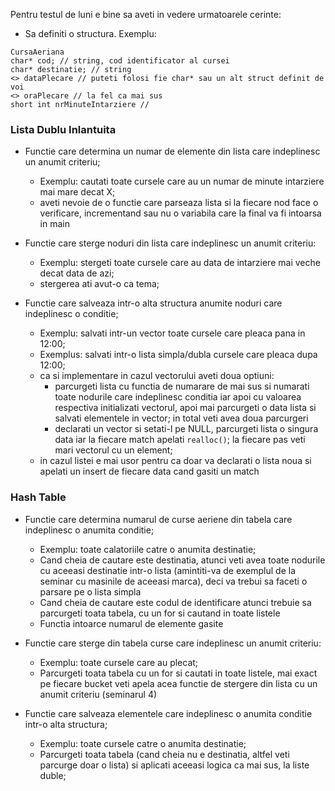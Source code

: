 Pentru testul de luni e bine sa aveti in vedere urmatoarele cerinte:

- Sa definiti o structura. Exemplu:
```
CursaAeriana
char* cod; // string, cod identificator al cursei
char* destinatie; // string
<> dataPlecare // puteti folosi fie char* sau un alt struct definit de voi
<> oraPlecare // la fel ca mai sus
short int nrMinuteIntarziere // 
```

### Lista Dublu Inlantuita

- Functie care determina un numar de elemente din lista care indeplinesc un anumit criteriu;
  - Exemplu: cautati toate cursele care au un numar de minute intarziere mai mare decat X;
  - aveti nevoie de o functie care parseaza lista si la fiecare nod face o verificare, incrementand sau nu o variabila care la final va fi intoarsa in main

- Functie care sterge noduri din lista care indeplinesc un anumit criteriu:
  - Exemplu: stergeti toate cursele care au data de intarziere mai veche decat data de azi;
  - stergerea ati avut-o ca tema;

- Functie care salveaza intr-o alta structura anumite noduri care indeplinesc o conditie;
  - Exemplu: salvati intr-un vector toate cursele care pleaca pana in 12:00;
  - Exemplus: salvati intr-o lista simpla/dubla cursele care pleaca dupa 12:00;
  - ca si implementare in cazul vectorului aveti doua optiuni:
    - parcurgeti lista cu functia de numarare de mai sus si numarati toate nodurile care indeplinesc conditia iar apoi cu valoarea respectiva initializati vectorul, apoi mai parcurgeti o data lista si salvati elementele in vector; in total veti avea doua parcurgeri
    - declarati un vector si setati-l pe NULL, parcurgeti lista o singura data iar la fiecare match apelati `realloc()`; la fiecare pas veti mari vectorul cu un element;
  - in cazul listei e mai usor pentru ca doar va declarati o lista noua si apelati un insert de fiecare data cand gasiti un match

### Hash Table

- Functie care determina numarul de curse aeriene din tabela care indeplinesc o anumita conditie;
  - Exemplu: toate calatoriile catre o anumita destinatie;
  - Cand cheia de cautare este destinatia, atunci veti avea toate nodurile cu aceeasi destinatie intr-o lista (amintiti-va de exemplul de la seminar cu masinile de aceeasi marca), deci va trebui sa faceti o parsare pe o lista simpla
  - Cand cheia de cautare este codul de identificare atunci trebuie sa parcurgeti toata tabela, cu un for si cautand in toate listele
  - Functia intoarce numarul de elemente gasite

- Functie care sterge din tabela curse care indeplinesc un anumit criteriu:
  - Exemplu: toate cursele care au plecat;
  - Parcurgeti toata tabela cu un for si cautati in toate listele, mai exact pe fiecare bucket veti apela acea functie de stergere din lista cu un anumit criteriu (seminarul 4)

- Functie care salveaza elementele care indeplinesc o anumita conditie intr-o alta structura;
  - Exemplu: toate cursele catre o anumita destinatie;
  - Parcurgeti toata tabela (cand cheia nu e destinatia, altfel veti parcurge doar o lista) si aplicati aceeasi logica ca mai sus, la liste duble;
